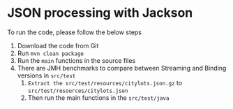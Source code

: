 # JSON processing with Jackson
To run the code, please follow the below steps
1. Download the code from Git
2. Run `mvn clean package`
3. Run the `main` functions in the source files
4. There are JMH benchmarks to compare between Streaming and Binding versions in `src/test`
    1. `Extract the src/test/resources/citylots.json.gz` to  `src/test/resources/citylots.json`
    2. Then run the main functions in the `src/test/java`
